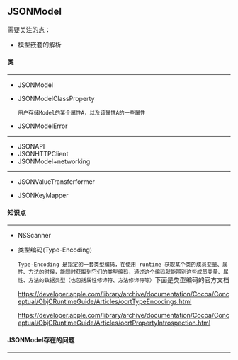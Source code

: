 ## JSONModel

需要关注的点：

- 模型嵌套的解析



#### 类

----

- JSONModel

- JSONModelClassProperty

  `用户存储Model的某个属性A，以及该属性A的一些属性`

- JSONModelError

-----

- JSONAPI
- JSONHTTPClient
- JSONModel+networking

-----

- JSONValueTransferformer

- JSONKeyMapper



#### 知识点

-----

- NSScanner

- 类型编码(Type-Encoding)

  `Type-Encoding 是指定的一套类型编码，在使用 runtime 获取某个类的成员变量、属性、方法的时候，能同时获取到它们的类型编码，通过这个编码就能辨别这些成员变量、属性、方法的数据类型（也包括属性修饰符、方法修饰符等）`下面是类型编码的官方文档

  https://developer.apple.com/library/archive/documentation/Cocoa/Conceptual/ObjCRuntimeGuide/Articles/ocrtTypeEncodings.html

  https://developer.apple.com/library/archive/documentation/Cocoa/Conceptual/ObjCRuntimeGuide/Articles/ocrtPropertyIntrospection.html



#### JSONModel存在的问题

------

